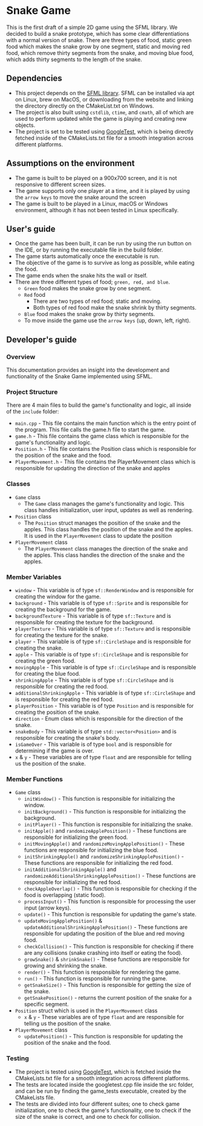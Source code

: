 # Snake Game
This is the first draft of a simple 2D game using the SFML library. We decided to build a snake prototype, which has some clear differentiations with a normal version of snake. There are three types of food, static green food which makes the snake grow by one segment, static and moving red food, which remove thirty segments from the snake, and moving blue food, which adds thirty segments to the length of the snake.

## Dependencies
- This project depends on the [SFML library](https://www.sfml-dev.org/index.php). SFML can be installed via apt on Linux, brew on MacOS, or downloading from the website and linking the directory directly on the CMakeList.txt on Windows.
- The project is also built using `cstdlib`, `ctime`, and `cmath`, all of which are used to perform updated while the game is playing and creating new objects.
- The project is set to be tested using [GoogleTest](https://github.com/google/googletest), which is being directly fetched inside of the CMakeLists.txt file for a smooth integration across different platforms.

## Assumptions on the environment
- The game is built to be played on a 900x700 screen, and it is not responsive to different screen sizes.
- The game supports only one player at a time, and it is played by using the `arrow keys` to move the snake around the screen
- The game is built to be played in a Linux, macOS or Windows environment, although it has not been tested in Linux specifically.

## User's guide
- Once the game has been built, it can be run by using the run button on the IDE, or by running the executable file in the build folder.
- The game starts automatically once the executable is run.
- The objective of the game is to survive as long as possible, while eating the food.
- The game ends when the snake hits the wall or itself.
- There are three different types of food; `green, red, and blue`.
  - `Green` food makes the snake grow by one segment.
  - `Red` food
    - There are two types of red food; static and moving.
    - Both types of red food make the snake shrink by thirty segments.
  - `Blue` food makes the snake grow by thirty segments.
  - To move inside the game use the `arrow keys` (up, down, left, right).

## Developer's guide
### Overview
This documentation provides an insight into the development and functionality of the Snake Game implemented using SFML.

### Project Structure
There are 4 main files to build the game's functionality and logic, all inside of the `include` folder:
- `main.cpp` - This file contains the main function which is the entry point of the program. This file calls the game.h file to start the game.
- `game.h` - This file contains the game class which is responsible for the game's functionality and logic.
- `Position.h` - This file contains the Position class which is responsible for the position of the snake and the food.
- `PlayerMovement.h` - This file contains the PlayerMovement class which is responsible for updating the direction of the snake and apples

### Classes
- `Game` class
  - The `Game` class manages the game's functionality and logic. This class handles initialization, user input, updates as well as rendering.
- `Position` class
  - The `Position` struct manages the position of the snake and the apples. This class handles the position of the snake and the apples. It is used in the `PlayerMovement` class to update the position
- `PlayerMovement` class
  - The `PlayerMovement` class manages the direction of the snake and the apples. This class handles the direction of the snake and the apples.

### Member Variables
- `window` - This variable is of type `sf::RenderWindow` and is responsible for creating the window for the game.
- `background` - This variable is of type `sf::Sprite` and is responsible for creating the background for the game.
- `backgroundTexture` - This variable is of type `sf::Texture` and is responsible for creating the texture for the background.
- `playerTexture` - This variable is of type `sf::Texture` and is responsible for creating the texture for the snake.
- `player` - This variable is of type `sf::CircleShape` and is responsible for creating the snake.
- `apple` - This variable is of type `sf::CircleShape` and is responsible for creating the green food.
- `movingApple` - This variable is of type `sf::CircleShape` and is responsible for creating the blue food.
- `shrinkingApple` - This variable is of type `sf::CircleShape` and is responsible for creating the red food.
- `additionalShrinkingApple` - This variable is of type `sf::CircleShape` and is responsible for creating the red food.
- `playerPosition` - This variable is of type `Position` and is responsible for creating the position of the snake.
- `direction` - Enum class which is responsible for the direction of the snake.
- `snakeBody` - This variable is of type `std::vector<Position>` and is responsible for creating the snake's body.
- `isGameOver` - This variable is of type `bool` and is responsible for determining if the game is over.
- `x` & `y` - These variables are of type `float` and are responsible for telling us the position of the snake.

### Member Functions
- `Game` class
  - `initWindow()` - This function is responsible for initializing the window.
  - `initBackground()` - This function is responsible for initializing the background.
  - `initPlayer()` - This function is responsible for initializing the snake.
  - `initApple()` and `randomizeApplePosition()` - These functions are responsible for initializing the green food.
  - `initMovingApple()` and `randomizeMovingApplePosition()` - These functions are responsible for initializing the blue food.
  - `initShrinkingApple()` and `randomizeShrinkingApplePosition()` - These functions are responsible for initializing the red food.
  - `initAdditionalShrinkingApple()` and `randomizeAdditionalShrinkingApplePosition()` - These functions are responsible for initializing the red food.
  - `checkAppleOverlap()` - This function is responsible for checking if the food is overlapping (static food).
  - `processInput()` - This function is responsible for processing the user input (arrow keys).
  - `update()` - This function is responsible for updating the game's state.
  - `updateMovingApplePosition()` & `updateAdditionalShrinkingApplePosition()` - These functions are responsible for updating the position of the blue and red moving food.
  - `checkCollision()` - This function is responsible for checking if there are any collisions (snake crashing into itself or eating the food).
  - `growSnake()` & `shrinkSnake()` - These functions are responsible for growing and shrinking the snake.
  - `render()` - This function is responsible for rendering the game.
  - `run()` - This function is responsible for running the game.
  - `getSnakeSize()` - This function is responsible for getting the size of the snake.
  - `getSnakePosition()` - returns the current position of the snake for a specific segment.
- `Position` struct which is used in the `PlayerMovement` class
  - `x` & `y` - These variables are of type `float` and are responsible for telling us the position of the snake.
- `PlayerMovement` class
  - `updatePosition()` - This function is responsible for updating the position of the snake and the food.

### Testing
- The project is tested using [GoogleTest](https://github.com/google/googletest), which is fetched inside the CMakeLists.txt file for a smooth integration across different platforms.
- The tests are located inside the googletest.cpp file inside the src folder, and can be run by finding the game_tests executable, created by the CMakeLists file.
- The tests are divided into four different suites; one to check game initialization, one to check the game's functionality, one to check if the size of the snake is correct, and one to check for collision.
